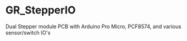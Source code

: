 # GR_StepperIO
Dual Stepper module PCB with Arduino Pro Micro, PCF8574, and various sensor/switch IO's
